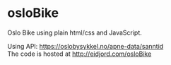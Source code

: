 # osloBike

Oslo Bike using plain html/css and JavaScript.  

Using API: https://oslobysykkel.no/apne-data/sanntid  
The code is hosted at http://eidjord.com/osloBike
